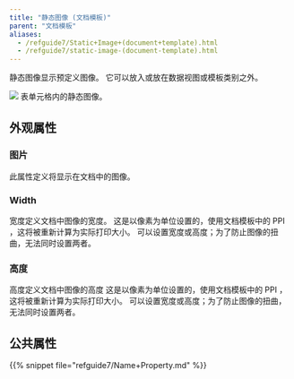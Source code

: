 ```yaml
---
title: "静态图像 (文档模板)"
parent: "文档模板"
aliases:
  - /refguide7/Static+Image+(document+template).html
  - /refguide7/static-image-(document-template).html
---
```



静态图像显示预定义图像。 它可以放入或放在数据视图或模板类别之外。

![](attachments/819203/918133.png) 表单元格内的静态图像。

## 外观属性

### 图片

此属性定义将显示在文档中的图像。

### Width

宽度定义文档中图像的宽度。 这是以像素为单位设置的，使用文档模板中的 PPI ，这将被重新计算为实际打印大小。 可以设置宽度或高度；为了防止图像的扭曲，无法同时设置两者。

### 高度

高度定义文档中图像的高度 这是以像素为单位设置的，使用文档模板中的 PPI ，这将被重新计算为实际打印大小。 可以设置宽度或高度；为了防止图像的扭曲，无法同时设置两者。

## 公共属性

{{% snippet file="refguide7/Name+Property.md" %}}

